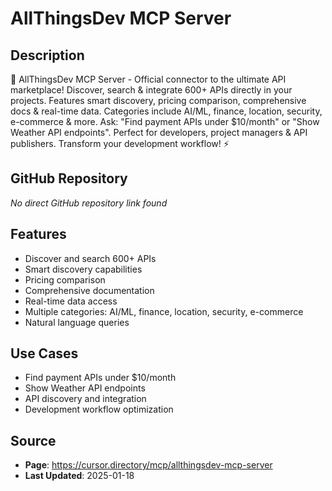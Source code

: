 # AllThingsDev MCP Server

## Description
🌟 AllThingsDev MCP Server - Official connector to the ultimate API marketplace! Discover, search & integrate 600+ APIs directly in your projects. Features smart discovery, pricing comparison, comprehensive docs & real-time data. Categories include AI/ML, finance, location, security, e-commerce & more. Ask: "Find payment APIs under $10/month" or "Show Weather API endpoints". Perfect for developers, project managers & API publishers. Transform your development workflow! ⚡

## GitHub Repository
*No direct GitHub repository link found*

## Features
- Discover and search 600+ APIs
- Smart discovery capabilities
- Pricing comparison
- Comprehensive documentation
- Real-time data access
- Multiple categories: AI/ML, finance, location, security, e-commerce
- Natural language queries

## Use Cases
- Find payment APIs under $10/month
- Show Weather API endpoints
- API discovery and integration
- Development workflow optimization

## Source
- **Page**: https://cursor.directory/mcp/allthingsdev-mcp-server
- **Last Updated**: 2025-01-18
